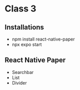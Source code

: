 # Class 3

## Installations
* npm install react-native-paper
* npx expo start

## React Native Paper
* Searchbar
* List
* Divider